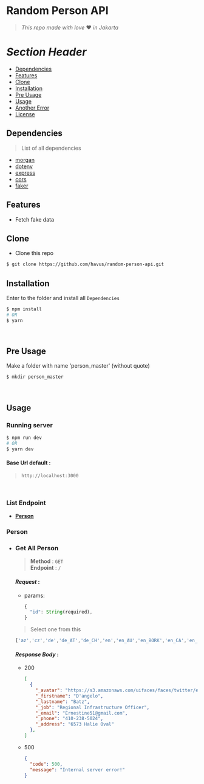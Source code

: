 # **Random Person API**
> _This repo made with love_  :heart: _in Jakarta_

# _Section Header_
* [Dependencies](#dependencies)
* [Features](#features)
* [Clone](#clone)
* [Installation](#installation)
* [Pre Usage](#pre-usage)
* [Usage](#usage)
* [Another Error](#another-error)
* [License](#license)

## Dependencies
> List of all dependencies
* [morgan](https://www.npmjs.com/package/morgan)
* [dotenv](https://www.npmjs.com/package/dotenv)
* [express](https://www.npmjs.com/package/express)
* [cors](https://www.npmjs.com/package/cors)
* [faker](https://www.npmjs.com/package/faker)

## Features
* Fetch fake data

## Clone
* Clone this repo
```bash
$ git clone https://github.com/havus/random-person-api.git
```

## Installation
Enter to the folder and install all `Dependencies`
```bash
$ npm install
# OR
$ yarn
``` 
<br>

## Pre Usage
Make a folder with name 'person_master' (without quote)
```bash
$ mkdir person_master
``` 
<br>

## Usage
### Running server
```bash
$ npm run dev
# OR
$ yarn dev
```
#### Base Url default :<br>
> `http://localhost:3000`

<br>

### List Endpoint
* [**Person**](#person)

### Person
+ ### **Get All Person**
  > **Method** : `GET`<br>
  > **Endpoint** : `/`

  #### _Request_ :
  * params:
    ```javascript
    {
      "id": String(required),
    }
    ```
  > Select one from this 
  ```javascript
  ['az','cz','de','de_AT','de_CH','en','en_AU','en_BORK','en_CA','en_GB','en_IE','en_IND','en_US','en_ZA','en_au_ocker','es','es_MX','fa','fr','fr_CA','ge','id_ID','it','ja','ko','nb_NO','nep','nl','pl','pt_BR','pt_PT','ru','sk','sv','tr','uk','vi','zh_CN','zh_TW']
  ```

  #### _Response Body_ :
  - 200
    ```json
    [
      {
        "_avatar": "https://s3.amazonaws.com/uifaces/faces/twitter/ehsandiary/128.jpg",
        "_firstname": "D'angelo",
        "_lastname": "Batz",
        "_job": "Regional Infrastructure Officer",
        "_email": "Ernestine51@gmail.com",
        "_phone": "410-238-5024",
        "_address": "6573 Halie Oval"
      },
    ]
    ```
  - 500
    ```json
    {
      "code": 500,
      "message": "Internal server error!"
    }
    ```
